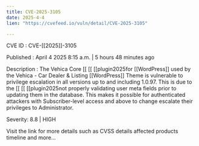 ```yaml
---
title: CVE-2025-3105
date: 2025-4-4
lien: "https://cvefeed.io/vuln/detail/CVE-2025-3105"

---
```


CVE ID : CVE-[[2025]]-3105

Published :  April 4
2025
8:15 a.m. | 5 hours
48 minutes ago

Description : The Vehica Core  [[ [[ [[plugin2025for  [[WordPress]]
used by the Vehica - Car Dealer & Listing  [[WordPress]] Theme
is vulnerable to privilege escalation in all versions up to
and including
1.0.97. This is due to the  [[ [[ [[plugin2025not properly validating user meta fields prior to updating them in the database. This makes it possible for authenticated attackers
with Subscriber-level access and above
to change escalate their privileges to Administrator.

Severity: 8.8 | HIGH

Visit the link for more details
such as CVSS details
affected products
timeline
and more...
